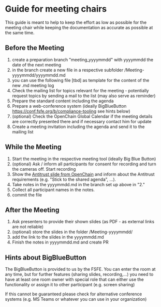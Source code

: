 # Guide for meeting chairs
This guide is meant to help to keep the effort as low as possible for the meeting chair while keeping the documentation as accurate as possible at the same time.

## Before the Meeting 
1. create a preparation branch "meeting_yyyymmdd" with yyyymmdd the date of the next meeting
2. in the branch create a new file in a respective subfolder /Meeting-yyyymmdd/yyyymmdd.md
3. you can use the following file [tbd] as template for the content of the new .md meeting log
4. Check the mailing list for topics relevant for the meeting - potentially request topics by sending a mail to the list (may also serve as reminder)
5. Prepare the standard content including the agenda
6. Prepare a web-conference system (ideally BigBlueButton https://conf.fsfe.org/b/compliance-tooling see hints below)
7. (optional) Check the OpenChain Global Calendar if the meeting details are correctly presented there and if necessary contact him for update
8. Create a meeting invitation including the agenda and send it to the mailing list 

## While the Meeting 
1. Start the meeting in the respective meeting tool (ideally Big Blue Button)
2. (optional) Ask / inform all participants for consent for recording and turn the cameras off. Start recording
3. Show the [Antitrust slide from OpenChain](../Presentations/Antitrust_Policy_Notice.pptx) and inform about the Antitrust requirements (e.g. "Stick to the shared agenda", ...). 
4. Take notes in the yyyymmdd.md in the branch set up above in "2."
5. Collect all participant names in the notes.
6. commit the file

## After the Meeting 
1. Ask presenters to provide their shown slides (as PDF - as external links are not reliable)
2. (optional) store the slides in the folder /Meeting-yyyymmdd/
3. add the link to the slides in the yyyymmdd.md
4. Finish the notes in yyyymmdd.md and create PR


## Hints about BigBlueButton
The BigBlueButton is provided to us by the FSFE.
You can enter the room at any time, but for further features (sharing slides, recording,...) you need to have at least one room owner with special role that can either use the functionality or assign it to other participant (e.g. screen sharing)

If this cannot be guaranteed please check for alternative conference systems (e.g. MS Teams or whatever you can use in your organization)
